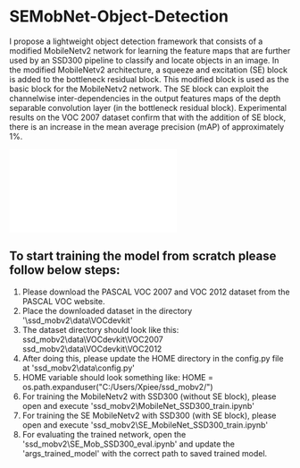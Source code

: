 # SEMobNet-Object-Detection

I propose a lightweight object detection framework that consists of a modified MobileNetv2 network for learning the feature maps that are further used by an SSD300 pipeline to classify and locate objects in an image. In the modified MobileNetv2 architecture, a squeeze and excitation (SE) block is added to the bottleneck residual block. This modified block is used as the basic block for the MobileNetv2 network. The SE block can exploit the channelwise inter-dependencies in the output features maps of the depth separable convolution layer (in the bottleneck residual block). Experimental results on the VOC 2007 dataset confirm that with the addition of SE block, there is an increase in the mean average precision (mAP) of approximately 1%.

![object detection: birds](birds.pdf)

## To start training the model from scratch please follow below steps:

1. Please download the PASCAL VOC 2007 and VOC 2012 dataset from the PASCAL VOC website.
2. Place the downloaded dataset in the directory '\ssd_mobv2\data\VOCdevkit'
3. The dataset directory should look like this:
    ssd_mobv2\data\VOCdevkit\VOC2007
    ssd_mobv2\data\VOCdevkit\VOC2012
4. After doing this, please update the HOME directory in the config.py file at 'ssd_mobv2\data\config.py'
5. HOME variable should look something like:
    HOME = os.path.expanduser("C:/Users/Xpiee/ssd_mobv2/")
6. For training the MobileNetv2 with SSD300 (without SE block), please open and execute 'ssd_mobv2\MobileNet_SSD300_train.ipynb'
7. For training the SE MobileNetv2 with SSD300 (with SE block), please open and execute 'ssd_mobv2\SE_MobileNet_SSD300_train.ipynb'
8. For evaluating the trained network, open the 'ssd_mobv2\SE_Mob_SSD300_eval.ipynb' and update the 'args_trained_model' with the correct path to saved trained model.
